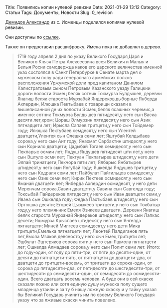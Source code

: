 Title: Появились копии нулевой ревизии
Date: 2021-01-29 13:12
Category: Статьи
Tags: Документы, Новости
Slug: 0_revision

[Демидов Александр](https://vk.com/id242433698) из с. Исменцы поделился копиями нулевой ревизии.

Они доступны по [ссылке]({static}/pdfs/0_revision_1719.pdf).

Также он предоставил расшифровку. Имена пока не добавлял в дерево.

> 1719 году апреля 2 дня по указу Великого Государя,Царя и Великого Князя Петра Алексеевича всея Великия и Малыя и Белыя Росии самодержца каков его царского величества именной указ состоялся в Санкт Петербурхе в Сенате марта дня о мужеском полу ради генералнаго армейских полков расположения Уржумской доли пред капитаном Данилом Калистратовым сыном Петровым Казанского уезду Галицкии дороги волости Эсмец беляк сотник Токмурза Булдышев, деревни Янагиш беляк староста Мурзабай Яндереков,выборные Янберда Ахпердин, Илюшка Пектыбаев с товарищи сказали в вышеписанной де их волости Эсмец беляк ясашных черемис,а именно:
> сотник Токмурза Булдышев пятидесят,у него сын Васка десяти лет,хром;
> Цораш Элмурзин пятидесят,у него сын Азик пятнадцети лет;
> Ирысла Сапаев тритцети,у него сын Тойдемер году;
> Илюшка Пектубаев семдесят,у него сын Улентей дватцети,Улентея сын Олешка семи лет;
> Яштубай Келдыбаев сорока,у него сын Аит году;
> Янахмат Сарбахтин штидесят,у него сын Корнило дватцети;
> Цадыбай Тогаев семидесят,у него сын Пекпарыс осмии лет;
> Яндуш Яндушев пятидесят шти лет,у него сын Эштуло осми лет;
> Пектуан Пекпатырев штидесят,у него дети Элпай тринатцети,Пекчора пяти лет;
> Ялбарыс  Янбатырев штидесят,у него сын Янгубай году;
> Яшкелда Яндушев тритцети,у него сын Кедраля семи лет;
> Пайбулат Пайгильцов семидесят,у него сын Озик семи лет;
> Кирик Пектеев осмидесят,у него сын Яманай дватцети лет;
> Янберда Ахпердин осмидесят, у него дети Меренчам сорока,Савин дватцети,у Савина сын Савгелда году;
> Токсыбай Пайдереков пятидесят,у него сын Иван дватцети семи,у Ивана сын Ошкелда году;
> Федка Пахтыбаев штидесят,у него сын Ортюшка десяти;
> Егорей Цызыкеев тритцети,у него сын Токбатыр году,у него племянник Емеля Эзикеев дватцети.
> Деревни Янагиш беляк староста Мурзанай Яндереков штидесят,у него сын Лапкас десети;
> Яшмурза Крыспаев штидесят,у него сын Янгелда пятнатцети;
> Миней Милгеев семидесят,у него дети Мика тритцети,Емелька пятнатцети лет;
> Леонтей Палдиганов пять лет,Ямола Мзяков девяносто,у него сын Емец тритцети лет;
> Эшбулат Эштеряков сорока пяти,у него сын Яшмола пятнатцети лет;
> Ошкелда Алмадаев сорока,у него сын Полит семи лет.
> Итого:
> до году-один,
> от году до пяти-три,
> от пяти до десяти-один,
> от десяти до пятнатцети-пять,
> от пятнатцети до дватцети-два,
> от дватцети до тритцети-восемь,
> от тритцети до сорока-один,
> от сорока до пятидесяти-два,
> от петидесяти до шестидесяти-три,
> от шестидесяти до семидесяти-один,
> от семидесяти до осмидесяти-один.
> Всего дватцать восемь человек.
> А буде они в сей скаске сказали ложно или хотя единую душу мужеска полу сущего младенца утаили и за ту б нашу ложную скаску и у тайку указал бы Великий Государь учинить им по своему Великого Государя указу что за лживые скаски чинить повелено.